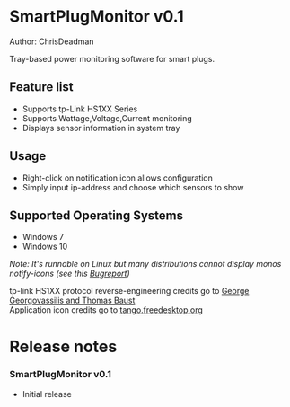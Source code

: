 ﻿
SmartPlugMonitor v0.1
=====================

Author: ChrisDeadman

Tray-based power monitoring software for smart plugs.

## Feature list
* Supports tp-Link HS1XX Series
* Supports Wattage,Voltage,Current monitoring
* Displays sensor information in system tray

## Usage
* Right-click on notification icon allows configuration
* Simply input ip-address and choose which sensors to show

## Supported Operating Systems
* Windows 7
* Windows 10

_Note: It's runnable on Linux but many distributions cannot display monos notify-icons (see this [Bugreport](https://bugzilla.xamarin.com/show_bug.cgi?id=14976))_

tp-link HS1XX protocol reverse-engineering credits go to [George Georgovassilis and Thomas Baust](https://blog.georgovassilis.com/2016/05/07/controlling-the-tp-link-hs100-wi-fi-smart-plug/)  
Application icon credits go to [tango.freedesktop.org](http://tango.freedesktop.org)

Release notes
=======================

### SmartPlugMonitor v0.1
* Initial release
